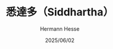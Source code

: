 ---
title: "悉達多（Siddhartha）"
author: 'Hermann Hesse'
illustrator: "楊武能"
date: '2025/06/02'
isbn: '978-7-02-017172-9'
blockquote: '「他這麼聽從了，不是聽從外來的命令，而只是聽從這內心的聲音，心甘情願地聽從這聲音；這是對的，是必要的，其他一切都不必要。」'
---